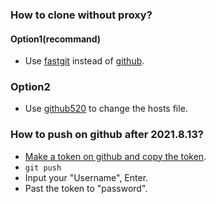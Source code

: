 ### How to clone without proxy?

#### Option1(recommand)

* Use [fastgit](https://hub.fastgit.xyz/) instead of [github](https://github.com/).

### Option2

* Use [github520](https://github.com/521xueweihan/GitHub520) to change the hosts file.

### How to push on github after 2021.8.13?

* [Make a token on github and copy the token](https://blog.csdn.net/qq_50840738/article/details/125087816).
* `git push`
* Input your "Username", Enter.
* Past the token to "password".
